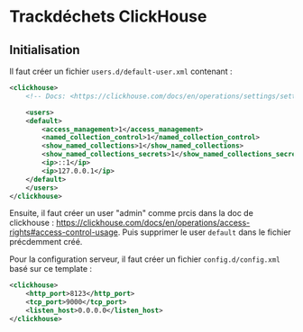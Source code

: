 # Trackdéchets ClickHouse

## Initialisation

Il faut créer un fichier `users.d/default-user.xml` contenant :

```xml
<clickhouse>
    <!-- Docs: <https://clickhouse.com/docs/en/operations/settings/settings_users/> -->

    <users>
    <default>
        <access_management>1</access_management>
        <named_collection_control>1</named_collection_control>
        <show_named_collections>1</show_named_collections>
        <show_named_collections_secrets>1</show_named_collections_secrets>
        <ip>::1</ip>
        <ip>127.0.0.1</ip>
    </default>
    </users>
</clickhouse>
```

Ensuite, il faut créer un user "admin" comme prcis dans la doc de clickhouse : https://clickhouse.com/docs/en/operations/access-rights#access-control-usage.
Puis supprimer le user `default` dans le fichier précdemment créé.

Pour la configuration serveur, il faut créer un fichier `config.d/config.xml` basé sur ce template :

```xml
<clickhouse>
    <http_port>8123</http_port>
    <tcp_port>9000</tcp_port>
    <listen_host>0.0.0.0</listen_host>
</clickhouse>
```
